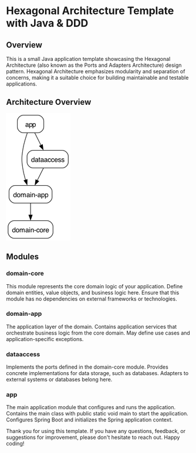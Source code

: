 # Hexagonal Architecture Template with Java & DDD

## Overview
This is a small Java application template showcasing the Hexagonal Architecture (also known as the Ports and Adapters Architecture) design pattern. Hexagonal Architecture emphasizes modularity and separation of concerns, making it a suitable choice for building maintainable and testable applications.

## Architecture Overview
![architecture-diagram.png](architecture-diagram.png)

## Modules
### **domain-core**
   This module represents the core domain logic of your application.
   Define domain entities, value objects, and business logic here.
   Ensure that this module has no dependencies on external frameworks or technologies.
### **domain-app**
   The application layer of the domain.
   Contains application services that orchestrate business logic from the core domain.
   May define use cases and application-specific exceptions.
### **dataaccess**
   Implements the ports defined in the domain-core module.
   Provides concrete implementations for data storage, such as databases.
   Adapters to external systems or databases belong here.

### **app**
   The main application module that configures and runs the application.
   Contains the main class with public static void main to start the application.
   Configures Spring Boot and initializes the Spring application context.

Thank you for using this template. If you have any questions, feedback, or suggestions for improvement, please don't hesitate to reach out. Happy coding!
